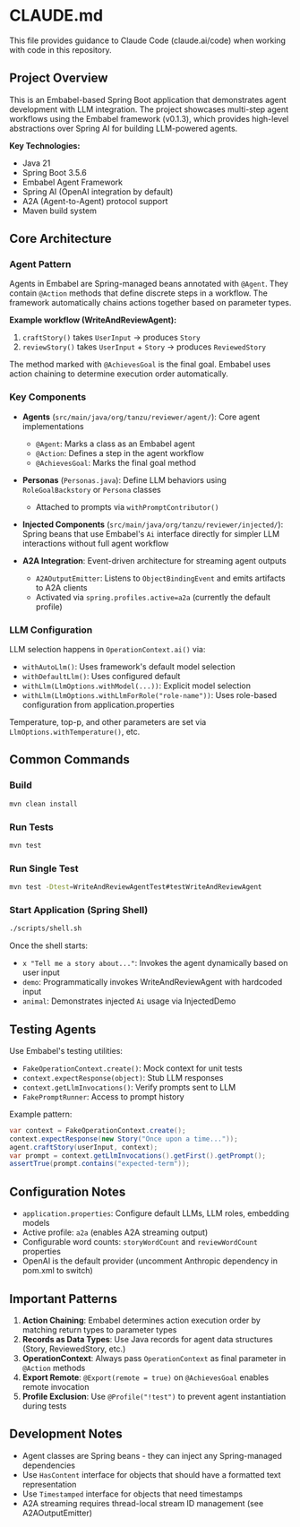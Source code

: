 # CLAUDE.md

This file provides guidance to Claude Code (claude.ai/code) when working with code in this repository.

## Project Overview

This is an Embabel-based Spring Boot application that demonstrates agent development with LLM integration. The project showcases multi-step agent workflows using the Embabel framework (v0.1.3), which provides high-level abstractions over Spring AI for building LLM-powered agents.

**Key Technologies:**
- Java 21
- Spring Boot 3.5.6
- Embabel Agent Framework
- Spring AI (OpenAI integration by default)
- A2A (Agent-to-Agent) protocol support
- Maven build system

## Core Architecture

### Agent Pattern

Agents in Embabel are Spring-managed beans annotated with `@Agent`. They contain `@Action` methods that define discrete steps in a workflow. The framework automatically chains actions together based on parameter types.

**Example workflow (WriteAndReviewAgent):**
1. `craftStory()` takes `UserInput` → produces `Story`
2. `reviewStory()` takes `UserInput` + `Story` → produces `ReviewedStory`

The method marked with `@AchievesGoal` is the final goal. Embabel uses action chaining to determine execution order automatically.

### Key Components

- **Agents** (`src/main/java/org/tanzu/reviewer/agent/`): Core agent implementations
  - `@Agent`: Marks a class as an Embabel agent
  - `@Action`: Defines a step in the agent workflow
  - `@AchievesGoal`: Marks the final goal method

- **Personas** (`Personas.java`): Define LLM behaviors using `RoleGoalBackstory` or `Persona` classes
  - Attached to prompts via `withPromptContributor()`

- **Injected Components** (`src/main/java/org/tanzu/reviewer/injected/`): Spring beans that use Embabel's `Ai` interface directly for simpler LLM interactions without full agent workflow

- **A2A Integration**: Event-driven architecture for streaming agent outputs
  - `A2AOutputEmitter`: Listens to `ObjectBindingEvent` and emits artifacts to A2A clients
  - Activated via `spring.profiles.active=a2a` (currently the default profile)

### LLM Configuration

LLM selection happens in `OperationContext.ai()` via:
- `withAutoLlm()`: Uses framework's default model selection
- `withDefaultLlm()`: Uses configured default
- `withLlm(LlmOptions.withModel(...))`: Explicit model selection
- `withLlm(LlmOptions.withLlmForRole("role-name"))`: Uses role-based configuration from application.properties

Temperature, top-p, and other parameters are set via `LlmOptions.withTemperature()`, etc.

## Common Commands

### Build
```bash
mvn clean install
```

### Run Tests
```bash
mvn test
```

### Run Single Test
```bash
mvn test -Dtest=WriteAndReviewAgentTest#testWriteAndReviewAgent
```

### Start Application (Spring Shell)
```bash
./scripts/shell.sh
```

Once the shell starts:
- `x "Tell me a story about..."`: Invokes the agent dynamically based on user input
- `demo`: Programmatically invokes WriteAndReviewAgent with hardcoded input
- `animal`: Demonstrates injected `Ai` usage via InjectedDemo

## Testing Agents

Use Embabel's testing utilities:
- `FakeOperationContext.create()`: Mock context for unit tests
- `context.expectResponse(object)`: Stub LLM responses
- `context.getLlmInvocations()`: Verify prompts sent to LLM
- `FakePromptRunner`: Access to prompt history

Example pattern:
```java
var context = FakeOperationContext.create();
context.expectResponse(new Story("Once upon a time..."));
agent.craftStory(userInput, context);
var prompt = context.getLlmInvocations().getFirst().getPrompt();
assertTrue(prompt.contains("expected-term"));
```

## Configuration Notes

- `application.properties`: Configure default LLMs, LLM roles, embedding models
- Active profile: `a2a` (enables A2A streaming output)
- Configurable word counts: `storyWordCount` and `reviewWordCount` properties
- OpenAI is the default provider (uncomment Anthropic dependency in pom.xml to switch)

## Important Patterns

1. **Action Chaining**: Embabel determines action execution order by matching return types to parameter types
2. **Records as Data Types**: Use Java records for agent data structures (Story, ReviewedStory, etc.)
3. **OperationContext**: Always pass `OperationContext` as final parameter in `@Action` methods
4. **Export Remote**: `@Export(remote = true)` on `@AchievesGoal` enables remote invocation
5. **Profile Exclusion**: Use `@Profile("!test")` to prevent agent instantiation during tests

## Development Notes

- Agent classes are Spring beans - they can inject any Spring-managed dependencies
- Use `HasContent` interface for objects that should have a formatted text representation
- Use `Timestamped` interface for objects that need timestamps
- A2A streaming requires thread-local stream ID management (see A2AOutputEmitter)
